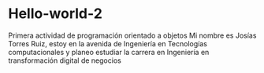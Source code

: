 # Hello-world-2
Primera actividad de programación orientado a objetos
Mi nombre es Josías Torres Ruiz, estoy en la avenida de Ingeniería en Tecnologías computacionales y planeo estudiar la carrera en Ingeniería en transformación digital de negocios
